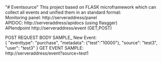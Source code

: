 "# Eventsource" 
This project based on FLASK microframework which can collect  all events and unified them in an standard format:<br>
Monitoring panel: http://serveraddress/panel<br>
APIDOC: http://serveraddress/apidocs (using flasgger)<br>
APIendpoint http://serveraddress/event (GET,POST)<br>

POST REQUEST BODY SAMPLE_ New Event:<br>
{
  "eventtype": "purchase",
  "metadata": {"test":"10000"},
  "source": "test3",
  "user": "test3"
}
GET EVENT SAMPLE:<br>
http://serveraddress/event?source=test1<br>